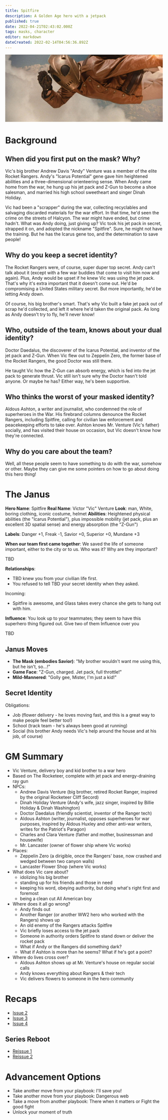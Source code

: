 ```yaml
---
title: Spitfire
description: A Golden Age hero with a jetpack
published: true
date: 2022-04-21T02:43:02.000Z
tags: masks, character
editor: markdown
dateCreated: 2022-02-14T04:56:36.892Z
---
```


![r91045.jpg](/r91045.jpg)

# Background

## When did you first put on the mask? Why?

Vic's big brother Andrew Davis "Andy" Venture was a member of the elite Rocket Rangers. Andy's "Icarus Potential" gene gave him heightened abilities and a three-dimensional orienteering sense. When Andy came home from the war, he hung up his jet pack and Z-Gun to become a shoe salesman, and married his high school sweetheart and singer Dinah Holiday.

Vic had been a "scrapper" during the war, collecting recyclables and salvaging discarded materials for the war effort. In that time, he'd seen the crime on the streets of Halcyon. The war might have ended, but crime hadn't. What was Andy doing, just giving up? Vic took his jet pack in secret, strapped it on, and adopted the nickname "Spitfire". Sure, he might not have the training. But he has the Icarus gene too, and the determination to save people!

## Why do you keep a secret identity?

The Rocket Rangers were, of course, super duper top secret. Andy can't talk about it (except with a few war buddies that come to visit him now and again). Plus, Andy would be upset if he knew Vic was using the jet pack. That's why it's extra important that it doesn't come out. He'd be compromising a United States military secret. But more importantly, he'd be letting Andy down.

Of course, his big brother's smart. That's why Vic built a fake jet pack out of scrap he'd collected, and left it where he'd taken the original pack. As long as Andy doesn't try to fly, he'll never know!

## Who, outside of the team, knows about your dual identity?
Doctor Daedalus, the discoverer of the Icarus Potential, and inventor of the jet pack and Z-Gun. When Vic flew out to Zeppelin Zero, the former base of the Rocket Rangers, the good Doctor was still there. 

He taught Vic how the Z-Gun can absorb energy, which is fed into the jet pack to generate thrust. Vic still isn't sure why the Doctor hasn't told anyone. Or maybe he has? Either way, he's been supportive.

## Who thinks the worst of your masked identity?
Aldous Ashton, a writer and journalist, who condemned the role of superheroes in the War. His firebrand columns denounce the Rocket Rangers, including Spitfire, calling for civilian law enforcement and peacekeeping efforts to take over. Ashton knows Mr. Venture (Vic's father) socially, and has visited their house on occasion, but Vic doesn't know how they're connected.

## Why do you care about the team?
Well, all these people seem to have something to do with the war, somehow or other. Maybe they can give me some pointers on how to go about doing this hero thing!

# The Janus
**Hero Name**: Spitfire
**Real Name**: Victor "Vic" Venture
**Look**: man, White, boring clothing, iconic costume, helmet
**Abilities**: Heightened physical abilities (the "Icarus Potential"), plus impossible mobility (jet pack, plus an excellent 3D spatial sense) and energy absorption (the "Z-Gun")

**Labels**: Danger +1, Freak -1, Savior +0, Superior +0, Mundane +3

**When our team first came together**: We saved the life of someone important, either to the city or to us. Who was it? Why are they 
important?

TBD

**Relationships**:
- TBD knew you from your civilian life first.
- You refused to tell TBD your secret identity when they asked.

Incoming:
- Spitfire is awesome, and Glass takes every chance she gets to hang out with him.

**Influence**: You look up to your teammates; they seem to have this superhero thing figured out. Give two of them Influence over you

TBD

## Janus Moves

- **The Mask (embodies Savior)**: "My brother wouldn't want me using this, but he isn't, so...!"
- **Game Face**: "Z-Gun, charged. Jet pack, full throttle!"
- **Mild-Mannered**: "Golly gee, Mister, I'm just a kid!"

## Secret Identity

Obligations:

- Job (flower delivery - he loves moving fast, and this is a great way to make people feel better too!)
- School (track team - he's always been good at running)
- Social (his brother Andy needs Vic's help around the house and at his job, of course)

# GM Summary

* Vic Venture, delivery boy and kid brother to a war hero
* Based on The Rocketeer, complete with jet pack and energy-draining ray gun
* NPCs:
  * Andrew Davis Venture (big brother, retired Rocket Ranger, inspired by the original Rocketeer Cliff Secord)
  * Dinah Holiday Venture (Andy's wife, jazz singer, inspired by Billie Holiday & Dinah Washington)
  * Doctor Daedalus (friendly scientist, inventor of the Ranger tech)
  * Aldous Ashton (writer, journalist, opposes superheroes for war purposes, inspired by Aldous Huxley and other anti-war writers, writes for the Patriot's Paragon)
  * Charles and Clara Venture (father and mother, businessman and housewife)
  * Mr. Lancaster (owner of flower ship where Vic works)
* Places:
  * Zeppelin Zero (a dirigible, once the Rangers' base, now crashed and wedged between two canyon walls)
  * Lancaster Flower Shop (where Vic works)
* What does Vic care about?
  * idolizing his big brother
  * standing up for his friends and those in need
  * keeping his word, obeying authority, but doing what's right first and foremost
  * being a clean cut All American boy
* Where does it all go wrong?
  * Andy finds out
  * Another Ranger (or another WW2 hero who worked with the Rangers) shows up
  * An old enemy of the Rangers attacks Spitfire
  * Vic briefly loses access to the jet pack
  * Someone in authority orders Spitfire to stand down or deliver the rocket pack
  * What if Andy or the Rangers did something dark?
  * What if Ashton is more than he seems? What if he's got a point?
* Where do lives cross over?
  * Aldous Ashton shows up at Mr. Venture's house on regular social calls
  * Andy knows everything about Rangers & their tech
  * Vic delivers flowers to someone in the hero community
  
# Recaps

* [Issue 2](/compleat-villain/masks-heroes/spitfire/issue-2)
* [Issue 3](/compleat-villain/masks-heroes/spitfire/issue-3)
* [Issue 4](/compleat-villain/masks-heroes/spitfire/issue-4)

## Series Reboot

* [Reissue 1](/compleat-villain/masks-heroes/spitfire/reissue-1)
* [Reissue 2](/compleat-villain/masks-heroes/spitfire/reissue-2)

# Advancement Options

* Take another move from your playbook: I'll save you!
* Take another move from your playbook: Dangerous web
* Take a move from another playbook: There when it matters or Fight the good fight
* Unlock your moment of truth